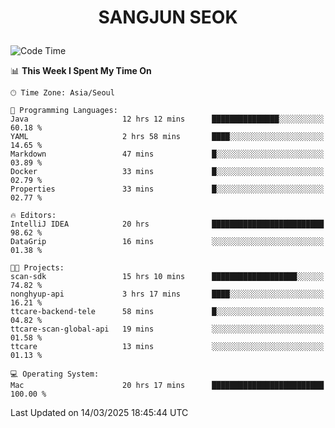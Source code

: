 <h1>
 <p align="center">
   SANGJUN SEOK
 </p>
</h1>

<!--START_SECTION:waka-->
![Code Time](http://img.shields.io/badge/Code%20Time-4%2C148%20hrs%2059%20mins-blue)

📊 **This Week I Spent My Time On** 

```text
🕑︎ Time Zone: Asia/Seoul

💬 Programming Languages: 
Java                     12 hrs 12 mins      ███████████████░░░░░░░░░░   60.18 % 
YAML                     2 hrs 58 mins       ████░░░░░░░░░░░░░░░░░░░░░   14.65 % 
Markdown                 47 mins             █░░░░░░░░░░░░░░░░░░░░░░░░   03.89 % 
Docker                   33 mins             █░░░░░░░░░░░░░░░░░░░░░░░░   02.79 % 
Properties               33 mins             █░░░░░░░░░░░░░░░░░░░░░░░░   02.77 % 

🔥 Editors: 
IntelliJ IDEA            20 hrs              █████████████████████████   98.62 % 
DataGrip                 16 mins             ░░░░░░░░░░░░░░░░░░░░░░░░░   01.38 % 

🐱‍💻 Projects: 
scan-sdk                 15 hrs 10 mins      ███████████████████░░░░░░   74.82 % 
nonghyup-api             3 hrs 17 mins       ████░░░░░░░░░░░░░░░░░░░░░   16.21 % 
ttcare-backend-tele      58 mins             █░░░░░░░░░░░░░░░░░░░░░░░░   04.82 % 
ttcare-scan-global-api   19 mins             ░░░░░░░░░░░░░░░░░░░░░░░░░   01.58 % 
ttcare                   13 mins             ░░░░░░░░░░░░░░░░░░░░░░░░░   01.13 % 

💻 Operating System: 
Mac                      20 hrs 17 mins      █████████████████████████   100.00 % 
```


 Last Updated on 14/03/2025 18:45:44 UTC
<!--END_SECTION:waka-->
